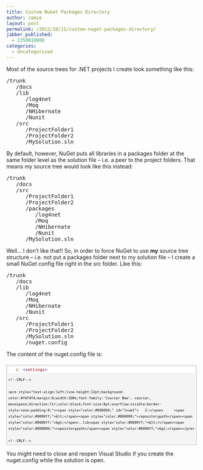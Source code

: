```yaml
---
title: Custom NuGet Packages Directory
author: Jamie
layout: post
permalink: /2012/10/11/custom-nuget-packages-directory/
jabber_published:
  - 1350010800
categories:
  - Uncategorized
---
```

Most of the source trees for .NET projects I create look something like this:

<pre>/trunk
   /docs
   /lib
      /log4net
      /Moq
      /NHibernate
      /Nunit
   /src
      /ProjectFolder1
      /ProjectFolder2
      /MySolution.sln
</pre>

By default, however, NuGet puts all libraries in a packages folder at the same folder level as the solution file &#8211; i.e. a peer to the project folders. That means my source tree would look like this instead:

<pre>/trunk
   /docs
   /src
      /ProjectFolder1
      /ProjectFolder2
      /packages
         /log4net
         /Moq
         /NHibernate
         /Nunit
      /MySolution.sln
</pre>

Well&#8230; I don&#8217;t like that!! So, in order to force NuGet to use **my** source tree structure &#8211; i.e. not put a packages folder next to my solution file &#8211; I create a small NuGet config file right in the src folder. Like this:

<pre>/trunk
   /docs
   /lib
      /log4net
      /Moq
      /NHibernate
      /Nunit
   /src
      /ProjectFolder1
      /ProjectFolder2
      /MySolution.sln
      /nuget.config
</pre>

The content of the nuget.config file is:

<div style="border-bottom:silver 1px solid;text-align:left;border-left:silver 1px solid;line-height:12pt;background-color:#f4f4f4;margin:20px 0 10px;width:97.5%;font-family:'Courier New', courier, monospace;direction:ltr;max-height:200px;font-size:8pt;overflow:auto;border-top:silver 1px solid;cursor:text;border-right:silver 1px solid;padding:4px;" id="codeSnippetWrapper">
  <div style="text-align:left;line-height:12pt;background-color:#f4f4f4;width:100%;font-family:'Courier New', courier, monospace;direction:ltr;color:black;font-size:8pt;overflow:visible;border-style:none;padding:0;" id="codeSnippet">
    <pre style="text-align:left;line-height:12pt;background-color:white;margin:0;width:100%;font-family:'Courier New', courier, monospace;direction:ltr;color:black;font-size:8pt;overflow:visible;border-style:none;padding:0;"><span style="color:#606060;" id="lnum1">   1:</span> <span style="color:#0000ff;">&lt;</span><span style="color:#800000;">settings</span><span style="color:#0000ff;">&gt;</span></pre>
    
    <!--CRLF-->
    
    <pre style="text-align:left;line-height:12pt;background-color:#f4f4f4;margin:0;width:100%;font-family:'Courier New', courier, monospace;direction:ltr;color:black;font-size:8pt;overflow:visible;border-style:none;padding:0;"><span style="color:#606060;" id="lnum2">   2:</span>     <span style="color:#0000ff;">&lt;</span><span style="color:#800000;">repositorypath</span><span style="color:#0000ff;">&gt;</span>..lib<span style="color:#0000ff;">&lt;/</span><span style="color:#800000;">repositorypath</span><span style="color:#0000ff;">&gt;</span></pre>
    
    <!--CRLF-->
    
    <pre style="text-align:left;line-height:12pt;background-color:white;margin:0;width:100%;font-family:'Courier New', courier, monospace;direction:ltr;color:black;font-size:8pt;overflow:visible;border-style:none;padding:0;"><span style="color:#606060;" id="lnum3">   3:</span> <span style="color:#0000ff;">&lt;/</span><span style="color:#800000;">settings</span><span style="color:#0000ff;">&gt;</span></pre>
    
    <!--CRLF-->
  </div>
</div>

You might need to close and reopen Visual Studio if you create the nuget.config while the solution is open.